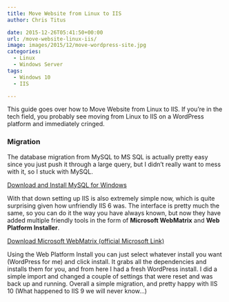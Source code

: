 ```yaml
---
title: Move Website from Linux to IIS
author: Chris Titus

date: 2015-12-26T05:41:50+00:00
url: /move-website-linux-iis/
image: images/2015/12/move-wordpress-site.jpg
categories:
  - Linux
  - Windows Server
tags:
  - Windows 10
  - IIS

---
```

This guide goes over how to Move Website from Linux to IIS. If you&#8217;re in the tech field, you probably see moving from Linux to IIS on a WordPress platform and immediately cringed.<!--more-->

### Migration

The database migration from MySQL to MS SQL is actually pretty easy since you just push it through a large query, but I didn&#8217;t really want to mess with it, so I stuck with MySQL.

[Download and Install MySQL for Windows][5]

With that down setting up IIS is also extremely simple now, which is quite surprising given how unfriendly IIS 6 was. The interface is pretty much the same, so you can do it the way you have always known, but now they have added multiple friendly tools in the form of **Microsoft WebMatrix** and **Web Platform Installer**.

[Download Microsoft WebMatrix (official Microsoft Link)][6]

Using the Web Platform Install you can just select whatever install you want (WordPress for me) and click install. It grabs all the dependencies and installs them for you, and from here I had a fresh WordPress install. I did a simple import and changed a couple of settings that were reset and was back up and running. Overall a simple migration, and pretty happy with IIS 10 (What happened to IIS 9 we will never know&#8230;)

 [5]: https://dev.mysql.com/downloads/mysql/
 [6]: https://go.microsoft.com/fwlink/?LinkID=286266

